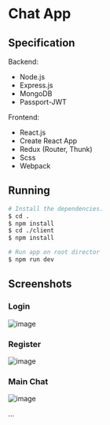 # Chat App

## Specification

Backend:

* Node.js
* Express.js
* MongoDB
* Passport-JWT

Frontend:

* React.js
* Create React App
* Redux (Router, Thunk)
* Scss
* Webpack

## Running

```bash
# Install the dependencies.
$ cd .
$ npm install
$ cd ./client
$ npm install

# Run app on root director
$ npm run dev
```

## Screenshots

### Login
![image](https://user-images.githubusercontent.com/17595822/37867533-abdf37a4-2fa2-11e8-8cc0-e5392e061ec4.png)

### Register
![image](https://user-images.githubusercontent.com/17595822/37867541-c425dbce-2fa2-11e8-9ffb-ea5443856e1a.png)

### Main Chat
![image](https://user-images.githubusercontent.com/17595822/38169216-1c0e0e4a-356d-11e8-84e6-c4586acbd71e.png)

...
